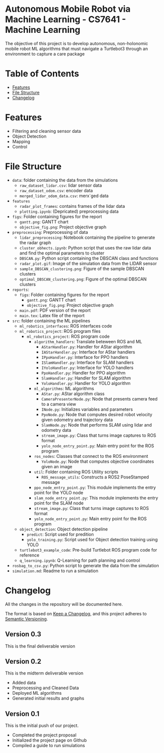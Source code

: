 Autonomous Mobile Robot via Machine Learning - CS7641 - Machine Learning
=============================

The objective of this project is to develop autonomous, non-holonomic mobile robot ML algorithms that must navigate a Turtlebot3 through an environment to capture a care package

# Table of Contents
<!--ts-->
- [Features](#features)
- [File Structure](#file_structure)
- [Changelog](#changelog)
<!--te-->

# Features
<!-- - Data Collection -->
- Filtering and cleaning sensor data
- Object Detection
- Mapping
- Control

# File Structure
- `data`: folder containing the data from the simulations
    - `raw_dataset_lidar.csv`: lidar sensor data
    - `raw_dataset_odom.csv`: encoder data
    - `merged_lidar_odom_data.csv`: merx`ged data
- `features`
    - `radar_plot_frames`: contains frames of the lidar data
    - `plotting.ipynb`: (Depricated) preprocessing data
- `figs`: Folder containing figures for the report
    - `gantt.png`: GANTT chart
    - `objective_fig.png`: Project objective graph
- `preprocessing`: Preprocessing of data
    - `lidar_preprocessing`: Notebook containing the pipeline to generate the radar graph
    - `cluster_obhects.ipynb`: Python script that uses the raw lidar data and find the optimal parameters to cluster
    - `DBSCAN.py`: Python script containing the DBSCAN class and functions
    - `radar_plot.gif`: Image of the simulation data from the LIDAR sensor
    - `sample_DBSCAN_clustering.png`: Figure of the sample DBSCAN clusters
    - `optimal_DBSCAN_clustering.png`: Figure of the optimal DBSCAN clusters
- `reports`:
    - `figs`: Folder containing figures for the report
        - `gantt.png`: GANTT chart
        - `objective_fig.png`: Project objective graph
    - `main.pdf`: PDF version of the report
    - `main.tex`: Latex file of the report
- `src`: folder containing the ML pipelines
    - `ml_robotics_interfaces`: ROS interfaces code
    - `ml_robotics_project`: ROS program files
        - `ml_robotics_project`: ROS program code
            - `algorithm_handlers`: Translate beteween ROS and ML
                - `AStarHandler.py`: Handler for AStar algorithm
                - `IAStarHandler.py`: Interface for AStar handlers
                - `IPpoHandler.py`: Interface for PPO handlers
                - `ISlamHandler.py`: Interface for SLAM handlers
                - `IYoloHandler.py`: Interface for YOLO handlers
                - `PpoHandler.py`: Handler for PPO algorithm
                - `SlamHandler.py`: Handler for SLAM algorithm
                - `YoloHandler.py`: Handler for YOLO algorithm
            - `ml_algorithms`: ML algorithms
                - `AStar.py`: AStar algorithm class
                - `CameraPresenterNode.py`: Node that presents camera feed to a camera view
                - `INode.py`: Initializes variables and parameters
                - `PpoNode.py`: Node that computes desired robot velocity given odometry and trajectory data
                - `SlamNode.py`: Node that performs SLAM using lidar and odometry data
                - `stream_image.py`: Class that turns image captures to ROS format
                - `yolo_node_entry_point.py`: Main entry point for the ROS program
            - `ros_nodes`: Classes that connect to the ROS environment
                - `YoloNode.py`: Node that computes objective coordinates given an image
            - `util`: Folder containing ROS Utility scripts
                - `ROS_message_utils`: Constructs a ROS2 PoseStamped message
            - `ppo_node_entry_point.py`: This module implements the entry point for the YOLO node
            - `slam_node_entry_point.py`: This module implements the entry point for the SLAM node
            - `stream_image.py`: Class that turns image captures to ROS format
            - `yolo_node_entry_point.py`: Main entry point for the ROS program
    - `object_detection`: Object detection pipeline
        - `predict`: Script used for predition
        - `yolo_training.py`: Script used for Object detection training using YOLO
    - `turtlebot3_example_code`: Pre-build Turtlebot ROS program code for reference
    - `q_learning.ipynb`: Q-Learning for path planning and control
- `rosbag_to_csv.py`: Python script to generate the data from the simulation
- `simulation.md`: Readme to run a simulation


# Changelog
All the changes in the repository will be documented here.

The format is based on [Keep a Changelog](https://keepachangelog.com/en/1.0.0/),
and this project adheres to [Semantic Versioning](https://semver.org/spec/v2.0.0.html).

## Version 0.3
This is the final deliverable version


## Version 0.2

This is the midterm deliverable version
- Added data
- Preprocessing and Cleaned Data
- Deployed ML algorithms
- Generated initial results and graphs

## Version 0.1

This is the initial push of our project.
- Completed the project proposal
- Initialized the project page on Github
- Compiled a guide to run simulations
